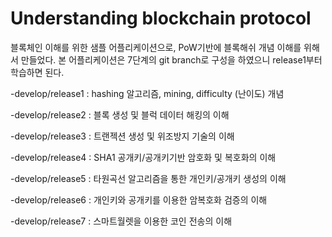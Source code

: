 # Understanding blockchain protocol

블록체인 이해를 위한 샘플 어플리케이션으로, PoW기반에 블록해쉬 개념 이해를 위해서 만들었다.
본 어플리케이션은 7단계의 git branch로 구성을 하였으니 release1부터 학습하면 된다.

-develop/release1 : hashing 알고리즘, mining, difficulty (난이도) 개념

-develop/release2 : 블록 생성 및 블럭 데이터 해킹의 이해

-develop/release3 : 트랜젝션 생성 및 위조방지 기술의 이해

-develop/release4 : SHA1 공개키/공개키기반 암호화 및 복호화의 이해

-develop/release5 : 타원곡선 알고리즘을 통한 개인키/공개키 생성의 이해

-develop/release6 : 개인키와 공개키를 이용한 암복호화 검증의 이해

-develop/release7 : 스마트월렛을 이용한 코인 전송의 이해
